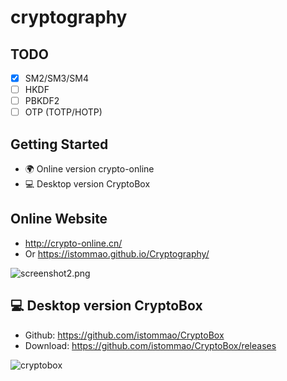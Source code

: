 # cryptography

## TODO
- [x] SM2/SM3/SM4
- [ ] HKDF
- [ ] PBKDF2
- [ ] OTP (TOTP/HOTP)

## Getting Started
- 🌍 Online version crypto-online 
- 💻 Desktop version CryptoBox 


## Online Website

- http://crypto-online.cn/
- Or  https://istommao.github.io/Cryptography/


![screenshot2.png](screenshot2.png)



## 💻 Desktop version CryptoBox

- Github: https://github.com/istommao/CryptoBox
- Download: https://github.com/istommao/CryptoBox/releases

![cryptobox](https://github.com/istommao/CryptoBox/raw/main/screenshot.png)
